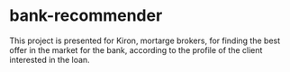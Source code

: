 # bank-recommender
This project is presented for Kiron, mortarge brokers, for finding the best offer in the market for the bank, according to the profile of the client interested in the loan.

